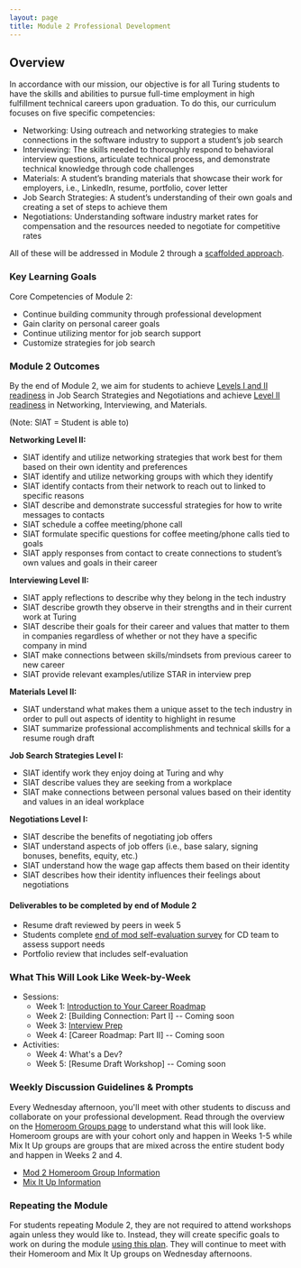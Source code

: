 ```yaml
---
layout: page
title: Module 2 Professional Development
---
```


## Overview
In accordance with our mission, our objective is for all Turing students to have the skills and abilities to pursue full-time employment in high fulfillment technical careers upon graduation. To do this, our curriculum focuses on five specific competencies:

* Networking: Using outreach and networking strategies to make connections in the software industry to support a student’s job search
* Interviewing: The skills needed to thoroughly respond to behavioral interview questions, articulate technical process, and demonstrate technical knowledge through code challenges
* Materials: A student’s branding materials that showcase their work for employers, i.e., LinkedIn, resume, portfolio, cover letter
* Job Search Strategies: A student’s understanding of their own goals and creating a set of steps to achieve them
* Negotiations: Understanding software industry market rates for compensation and the resources needed to negotiate for competitive rates

All of these will be addressed in Module 2 through a [scaffolded approach](https://www.edglossary.org/scaffolding/#:~:text=In%20education%2C%20scaffolding%20refers%20to,independence%20in%20the%20learning%20process.). 

### Key Learning Goals
Core Competencies of Module 2:
* Continue building community through professional development
* Gain clarity on personal career goals
* Continue utilizing mentor for job search support
* Customize strategies for job search

### Module 2 Outcomes
By the end of Module 2, we aim for students to achieve [Levels I and II readiness](/standards_and_rubric/index) in Job Search Strategies and Negotiations and achieve [Level II readiness](/standards_and_rubric/index) in Networking, Interviewing, and Materials.

(Note: SIAT = Student is able to)

**Networking Level II:**
* SIAT identify and utilize networking strategies that work best for them based on their own identity and preferences
* SIAT identify and utilize networking groups with which they identify 
* SIAT identify contacts from their network to reach out to linked to specific reasons
* SIAT describe and demonstrate successful strategies for how to write messages to contacts
* SIAT schedule a coffee meeting/phone call
* SIAT formulate specific questions for coffee meeting/phone calls tied to goals 
* SIAT apply responses from contact to create connections to student’s own values and goals in their career

**Interviewing Level II:**
* SIAT apply reflections to describe why they belong in the tech industry
* SIAT describe growth they observe in their strengths and in their current work at Turing
* SIAT describe their goals for their career and values that matter to them in companies regardless of whether or not they have a specific company in mind
* SIAT make connections between skills/mindsets from previous career to new career
* SIAT provide relevant examples/utilize STAR in interview prep

**Materials Level II:**
* SIAT understand what makes them a unique asset to the tech industry in order to pull out aspects of identity to highlight in resume
* SIAT summarize professional accomplishments and technical skills for a resume rough draft

**Job Search Strategies Level I:**
* SIAT identify work they enjoy doing at Turing and why
* SIAT describe values they are seeking from a workplace
* SIAT make connections between personal values based on their identity and values in an ideal workplace

**Negotiations Level I:**
* SIAT describe the benefits of negotiating job offers
* SIAT understand aspects of job offers (i.e., base salary, signing bonuses, benefits, equity, etc.)
* SIAT understand how the wage gap affects them based on their identity
* SIAT describes how their identity influences their feelings about negotiations

#### Deliverables to be completed by end of Module 2
* Resume draft reviewed by peers in week 5
* Students complete [end of mod self-evaluation survey](https://airtable.com/shr5n5ffg90BeMrEh) for CD team to assess support needs
* Portfolio review that includes self-evaluation

### What This Will Look Like Week-by-Week

* Sessions:
    * Week 1: [Introduction to Your Career Roadmap](/module_two/week_1_career_roadmap)
    * Week 2: [Building Connection: Part I] -- Coming soon
    * Week 3: [Interview Prep](/module_two/week_3_interview_prep)
    * Week 4: [Career Roadmap: Part II] -- Coming soon
* Activities:
    * Week 4: What's a Dev?
    * Week 5: [Resume Draft Workshop] -- Coming soon

### Weekly Discussion Guidelines & Prompts
Every Wednesday afternoon, you'll meet with other students to discuss and collaborate on your professional development. Read through the overview on the [Homeroom Groups page](/student_discussion_groups/index) to understand what this will look like. Homeroom groups are with your cohort only and happen in Weeks 1-5 while Mix It Up groups are groups that are mixed across the entire student body and happen in Weeks 2 and 4.

* [Mod 2 Homeroom Group Information](/student_discussion_groups/mod2_homeroom_discussion_prompts)
* [Mix It Up Information](/mixed_groups)

### Repeating the Module
For students repeating Module 2, they are not required to attend workshops again unless they would like to. Instead, they will create specific goals to work on during the module [using this plan](/module_two/m2_pd_repeat_plan). They will continue to meet with their Homeroom and Mix It Up groups on Wednesday afternoons. 

